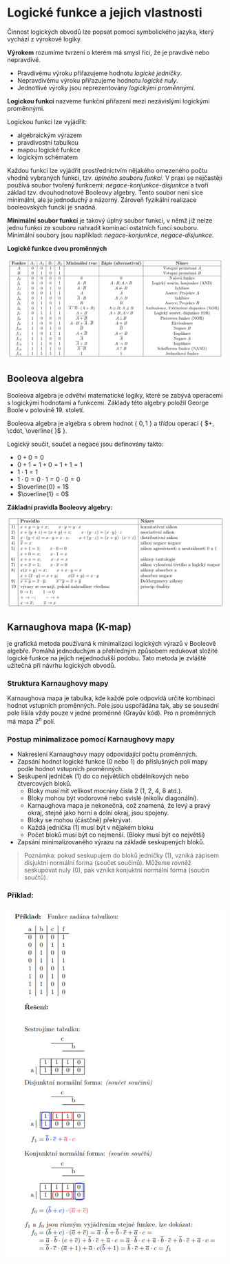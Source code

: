 # Logické funkce a jejich vlastnosti

Činnost logických obvodů lze popsat pomocí symbolického jazyka, který vychází z výrokové logiky.

**Výrokem** rozumíme tvrzení o kterém má smysl říci, že je pravdivé nebo nepravdivé.

- Pravdivému výroku přiřazujeme hodnotu *logické jedničky*.
- Nepravdivému výroku přiřazujeme hodnotu *logické nuly*.
- Jednotlivé výroky jsou reprezentovány *logickými proměnnými*.

**Logickou funkcí** nazveme funkční přiřazení mezi nezávislými logickými proměnnými.

Logickou funkci lze vyjádřit:

- algebraickým výrazem
- pravdivostní tabulkou
- mapou logické funkce
- logickým schématem

Každou funkci lze vyjádřit prostřednictvím nějakého omezeného počtu vhodně vybraných funkcí, tzv. *úplného souboru funkcí*. V praxi se nejčastěji používá soubor tvořený funkcemi: *negace-konjunkce-disjunkce* a tvoří základ tzv. dvouhodnotové Booleovy algebry. Tento soubor není sice minimální, ale je jednoduchý a názorný. Zároveň fyzikální realizace booleovských funckí je snadná.

**Minimální soubor funkcí** je takový úplný soubor funkcí, v němž již nelze jednu funkci ze souboru nahradit kominací ostatních funcí souboru. Minimální soubory jsou například: *negace-konjunkce*, *negace-disjunkce*.

**Logické funkce dvou proměnných**

<img src="img/logickeFunkce.png">

## Booleova algebra
Booleova algebra je odvětví matematické logiky, které se zabývá operacemi s logickými hodnotami a funkcemi. Základy této algebry položil George Boole v polovině 19. století. 

Booleova algebra je algebra s obrem hodnot { $0, 1$ } a třídou operací { $+, \cdot, \overline{ }$ }.

Logický součit, součet a negace jsou definovány takto:

- $0+0 = 0$
- $0+1 = 1+0 = 1+1 = 1$
- $1 \cdot 1 = 1$
- $1 \cdot 0 = 0 \cdot 1 = 0 \cdot 0 = 0$
- $\overline{0} = 1$
- $\overline{1} = 0$

**Základní pravidla Booleovy algebry:**

<img src=img/booleovaAlgebra.png>

## Karnaughova mapa (K-map) 
je grafická metoda používaná k minimalizaci logických výrazů v Booleově algebře. Pomáhá jednoduchým a přehledným způsobem redukovat složité logické funkce na jejich nejjednodušší podobu. Tato metoda je zvláště užitečná při návrhu logických obvodů.

### Struktura Karnaughovy mapy
Karnaughova mapa je tabulka, kde každé pole odpovídá určité kombinaci hodnot vstupních proměnných. Pole jsou uspořádána tak, aby se sousední pole lišila vždy pouze v jedné proměnné (Grayův kód). Pro $n$ proměnných má mapa $2^n$ polí.

### Postup minimalizace pomocí Karnaughovy mapy

- Nakreslení Karnaughovy mapy odpovídající počtu proměnných.
- Zapsání hodnot logické funkce (0 nebo 1) do příslušných polí mapy podle hodnot vstupních proměnných.
- Seskupení jedniček (1) do co největších obdélníkových nebo čtvercových bloků.
  - Bloky musí mít velikost mocniny čísla 2 (1, 2, 4, 8 atd.).
  - Bloky mohou být vodorovné nebo svislé (nikoliv diagonální).
  - Karnaughova mapa je nekonečná, což znamená, že levý a pravý okraj, stejně jako horní a dolní okraj, jsou spojeny.
  - Bloky se mohou (částčně) překrývat. 
  - Každá jednička (1) musí být v nějakém bloku
  - Počet bloků musí být co nejmenší. (Bloky musí být co největší)
- Zapsání minimalizovaného výrazu na základě seskupených bloků.

> Poznámka:
> pokud seskupujem do bloků jedničky (1), vzniká zápisem disjuktní normální forma (součet součinů). Můžeme rovněž seskupovat nuly (0), pak vzniká konjuktní normální forma (součin součtů).

### Příklad:

<img src=img/Karnaugh.png>


